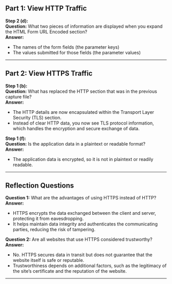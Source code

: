 ## Part 1: View HTTP Traffic

**Step 2 (d):**  
**Question:** What two pieces of information are displayed when you expand the HTML Form URL Encoded section?  
**Answer:**  
- The names of the form fields (the parameter keys)  
- The values submitted for those fields (the parameter values)
---

## Part 2: View HTTPS Traffic

**Step 1 (b):**  
**Question:** What has replaced the HTTP section that was in the previous capture file?  
**Answer:**  
- The HTTP details are now encapsulated within the Transport Layer Security (TLS) section.  
- Instead of clear HTTP data, you now see TLS protocol information, which handles the encryption and secure exchange of data.

**Step 1 (f):**  
**Question:** Is the application data in a plaintext or readable format?  
**Answer:**  
- The application data is encrypted, so it is not in plaintext or readily readable.

---

## Reflection Questions

**Question 1:** What are the advantages of using HTTPS instead of HTTP?  
**Answer:**  
- HTTPS encrypts the data exchanged between the client and server, protecting it from eavesdropping.  
- It helps maintain data integrity and authenticates the communicating parties, reducing the risk of tampering.

**Question 2:** Are all websites that use HTTPS considered trustworthy?  
**Answer:**  
- No. HTTPS secures data in transit but does not guarantee that the website itself is safe or reputable.  
- Trustworthiness depends on additional factors, such as the legitimacy of the site’s certificate and the reputation of the website.

---
